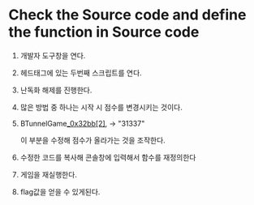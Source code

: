 # Check the Source code and define the function in Source code

1. 개발자 도구창을 연다.
2. 헤드태그에 있는 두번째 스크립트를 연다.
3. 난독화 해제를 진행한다.
4. 많은 방법 중 하나는 시작 시 점수를 변경시키는 것이다.
5. BTunnelGame[\_0x32bb\[2\]](06.-fly-me-to-the-moon.md), -&gt; "31337"

   이 부분을 수정해 점수가 올라가는 것을 조작한다.

6. 수정한 코드를 복사해 콘솔창에 입력해서 함수를 재정의한다
7. 게임을 재실행한다. 
8. flag값을 얻을 수 있게된다.

